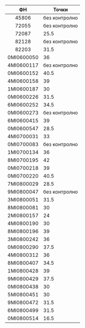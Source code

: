 |    ФН      |    Точки    |
|    :-----: | --------    |
|45806 |	без контролно|
|72055 |	без контролно|
|72087 |	25.5|
|82128 |	без контролно|
|82203 |	31.5|
|0MI0600050 |	36|
|4MI0600117 |	без контролно|
|0MI0600152 |	40.5|
|4MI0600158 |	39|
|1MI0600187 |	30|
|0MI0600226 |	31.5|
|6MI0600252 |	34.5|
|0MI0600273 |	без контролно|
|6MI0600415 |	39|
|0MI0600547 |	28.5|
|4MI0700031 |	33|
|0MI0700083 |	без контролно|
|1MI0700134 |	36|
|8MI0700195 |	42|
|0MI0700218 |	39|
|0MI0700220 |	40.5|
|7MI0800029 |	28.5|
|9MI0800047 |	без контролно|
|3MI0800051 |	31.5|
|8MI0800081 |	30|
|2MI0800157 |	24|
|4MI0800190 |	30|
|8MI0800196 |	39|
|3MI0800242 |	36|
|0MI0800290 |	37.5|
|4MI0800312 |	36|
|8MI0800407 |	34.5|
|1MI0800428 |	39|
|9MI0800429 |	37.5|
|0MI0800438 |	30|
|5MI0800451 |	30|
|9MI0800472 |	31.5|
|6MI0800499 |	31.5|
|0MI0800514 |	16.5|
